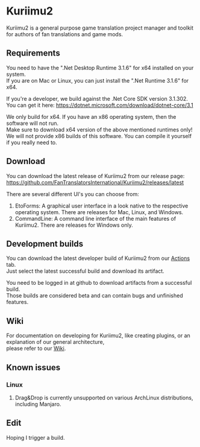 # Kuriimu2
Kuriimu2 is a general purpose game translation project manager and toolkit for authors of fan translations and game mods.

## Requirements
You need to have the ".Net Desktop Runtime 3.1.6" for x64 installed on your system.<br>
If you are on Mac or Linux, you can just install the ".Net Runtime 3.1.6" for x64.

If you're a developer, we build against the .Net Core SDK version 3.1.302.<br>
You can get it here: https://dotnet.microsoft.com/download/dotnet-core/3.1

We only build for x64. If you have an x86 operating system, then the software will not run.<br>
Make sure to download x64 version of the above mentioned runtimes only!
We will not provide x86 builds of this software. You can compile it yourself if you really need to.

## Download
You can download the latest release of Kuriimu2 from our release page:<br>
https://github.com/FanTranslatorsInternational/Kuriimu2/releases/latest

There are several different UI's you can choose from:
1. EtoForms: A graphical user interface in a look native to the respective operating system. There are releases for Mac, Linux, and Windows.
1. CommandLine: A command line interface of the main features of Kuriimu2. There are releases for Windows only.

## Development builds
You can download the latest developer build of Kuriimu2 from our [Actions](https://github.com/FanTranslatorsInternational/Kuriimu2/actions) tab.<br>
Just select the latest successful build and download its artifact.

You need to be logged in at github to download artifacts from a successful build.<br>
Those builds are considered beta and can contain bugs and unfinished features.

## Wiki
For documentation on developing for Kuriimu2, like creating plugins, or an explanation of our general architecture,<br>
please refer to our [Wiki](https://github.com/FanTranslatorsInternational/Kuriimu2/wiki).

## Known issues
### Linux
1. Drag&Drop is currently unsupported on various ArchLinux distributions, including Manjaro.

## Edit
Hoping I trigger a build.
